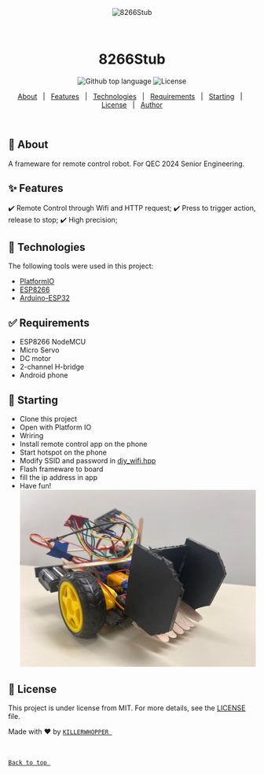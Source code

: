 <div align="center" id="top"> 
  <img src="./.github/app.gif" alt="8266Stub" />

  &#xa0;

<!-- <a href="https://8266stub.netlify.app">Demo</a> -->

</div>

<h1 align="center">8266Stub</h1>

<p align="center">
  <img alt="Github top language" src="https://img.shields.io/github/languages/top/{{YOUR_GITHUB_USERNAME}}/8266stub?color=56BEB8">

  <!-- <img alt="Github language count" src="https://img.shields.io/github/languages/count/KILLERWHOPPER/8266stub?color=56BEB8">` -->

  <!-- <img alt="Repository size" src="https://img.shields.io/github/repo-size/KILLERWHOPPER/8266stub?color=56BEB8">` -->

<img alt="License" src="https://img.shields.io/github/license/KILLEREWHOPPER/8266stub?color=56BEB8">

<!-- <img alt="Github issues" src="https://img.shields.io/github/issues/{{YOUR_GITHUB_USERNAME}}/8266stub?color=56BEB8" /> -->

<!-- <img alt="Github forks" src="https://img.shields.io/github/forks/{{YOUR_GITHUB_USERNAME}}/8266stub?color=56BEB8" /> -->

<!-- <img alt="Github stars" src="https://img.shields.io/github/stars/{{YOUR_GITHUB_USERNAME}}/8266stub?color=56BEB8" /> -->

</p>

<!-- Status -->

<!-- <h4 align="center"> 
	🚧  8266Stub 🚀 Under construction...  🚧
</h4> 

<hr> -->

<p align="center">
  <a href="🎯 About">About</a>   |   
  <a href="✨ Features">Features</a>   |  
  <a href="🚀 Technologies">Technologies</a>   |  
  <a href="✅ Requirements">Requirements</a>   |  
  <a href="🏁 Starting">Starting</a>   |  
  <a href="📝 License">License</a>   |  
  <a href="https://github.com/KILLERWHOPPER" target="_blank">Author</a>
</p>

<br>

## 🎯 About

A frameware for remote control robot. For QEC 2024 Senior Engineering.

## ✨ Features

✔️ Remote Control through Wifi and HTTP request;
✔️ Press to trigger action, release to stop;
✔️ High precision;

## 🚀 Technologies

The following tools were used in this project:

- [PlatformIO](https://platformio.org/?utm_source=platformio&utm_medium=piohome)
- [ESP8266](https://www.espressif.com/en/products/socs/esp8266)
- [Arduino-ESP32](https://github.com/espressif/arduino-esp32)

## ✅ Requirements

- ESP8266 NodeMCU
- Micro Servo
- DC motor
- 2-channel H-bridge
- Android phone

## 🏁 Starting

- Clone this project
- Open with Platform IO
- Wriring
- Install remote control app on the phone
- Start hotspot on the phone
- Modify SSID and password in [diy_wifi.hpp](src/wifi_module/diy_wifi.hpp)
- Flash frameware to board
- fill the ip address in app
- Have fun!
  ![1705937117193](image/README/1705937117193.jpg)

## 📝 License

This project is under license from MIT. For more details, see the [LICENSE](LICENSE) file.

Made with ❤️ by <a href="https://github.com/KILLERWHOPPER" target="_blank">`KILLERWHOPPER `</a>

&#xa0;

<a href="#top">`Back to top `</a>
